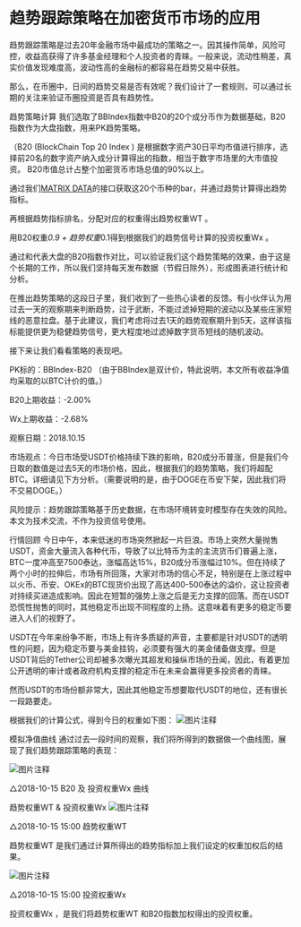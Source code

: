 # 趋势跟踪策略在加密货币市场的应用

趋势跟踪策略是过去20年金融市场中最成功的策略之一。因其操作简单，风险可控，收益高获得了许多基金经理和个人投资者的青睐。一般来说，流动性稍差，真实价值发现难度高，波动性高的金融标的都容易在趋势交易中获胜。



那么，在币圈中，日间的趋势交易是否有效呢？我们设计了一套规则，可以通过长期的关注来验证币圈投资是否具有趋势性。



趋势策略计算
我们选取了BBIndex指数中B20的20个成分币作为数据基础，B20指数作为大盘指数，用来PK趋势策略。

（B20 (BlockChain Top 20 Index ) 是根据数字资产30日平均市值进行排序，选择前20名的数字资产纳入成分计算得出的指数，相当于数字市场里的大市值投资。 B20市值总计占整个加密货币市场总值的90%以上。

通过我们[MATRIX DATA](https://matrixdata.io)的接口获取这20个币种的bar，并通过趋势计算得出趋势指标。

再根据趋势指标排名，分配对应的权重得出趋势权重WT 。

用B20权重*0.9 + 趋势权重*0.1得到根据我们的趋势信号计算的投资权重Wx 。





通过和代表大盘的B20指数作对比，可以验证我们这个趋势策略的效果，由于这是个长期的工作，所以我们坚持每天发布数据（节假日除外），形成图表进行统计和分析。



在推出趋势策略的这段日子里，我们收到了一些热心读者的反馈。有小伙伴认为用过去一天的观察期来判断趋势，过于武断，不能过滤掉短期的波动以及某些庄家短线的恶意拉盘。基于此建议，我们考虑将过去1天的趋势观察期升到5天，这样该指标能提供更为稳健趋势信号，更大程度地过滤掉数字货币短线的随机波动。



接下来让我们看看策略的表现吧。











PK标的：BBIndex-B20 （由于BBIndex是双计价，特此说明，本文所有收益净值均采取的以BTC计价的值。）

B20上期收益：-2.00%

Wx上期收益：-2.68%  

观察日期：2018.10.15

市场观点：今日市场受USDT价格持续下跌的影响，B20成分币普涨，但是我们今日取的数值是过去5天的市场价格，因此，根据我们的趋势策略，我们将超配BTC。详细请见下方分析。（需要说明的是，由于DOGE在币安下架，因此我们将不交易DOGE。）

风险提示：趋势跟踪策略基于历史数据，在市场环境转变时模型存在失效的风险。本文为技术交流，不作为投资信号使用。






行情回顾
今日中午，本来低迷的市场突然掀起一片巨浪。市场上突然大量抛售USDT，资金大量流入各种代币，导致了以比特币为主的主流货币们普遍上涨，BTC一度冲高至7500泰达，涨幅高达15%，B20成分币涨幅过10%。但在持续了两个小时的拉伸后，市场有所回落，大家对市场的信心不足，特别是在上涨过程中以火币、币安、OKEx的BTC现货价出现了高达400-500泰达的溢价，这让投资者对持续买进造成影响。因此在短暂的强势上涨之后是无力支撑的回落。而在USDT恐慌性抛售的同时，其他稳定币出现不同程度的上扬。这意味着有更多的稳定币要进入人们的视野了。

USDT在今年来纷争不断，市场上有许多质疑的声音，主要都是针对USDT的透明性的问题，因为稳定币要与美金挂钩，必须要有强大的美金储备做支撑。但是USDT背后的Tether公司却被多次曝光其超发和操纵市场的丑闻，因此，有着更加公开透明的审计或者政府机构支撑的稳定币在未来会赢得更多投资者的青睐。

然而USDT的市场份额非常大，因此其他稳定币想要取代USDT的地位，还有很长一段路要走。



根据我们的计算公式，得到今日的权重如下图：
![图片注释](http://storage-uqer.datayes.com/5618b1a6f9f06c4cac2fb5d4/9c127fdc-d1d4-11e8-b64c-0242ac140002)




模拟净值曲线
通过过去一段时间的观察，我们将所得到的数据做一个曲线图，展现了我们趋势跟踪策略的表现：

![图片注释](http://storage-uqer.datayes.com/5618b1a6f9f06c4cac2fb5d4/9cd27440-d1d4-11e8-b64c-0242ac140002)

△2018-10-15 B20 及 投资权重Wx 曲线  



趋势权重WT & 投资权重Wx
![图片注释](http://storage-uqer.datayes.com/5618b1a6f9f06c4cac2fb5d4/9cd9e1bc-d1d4-11e8-b64c-0242ac140002)

△2018-10-15 15:00 趋势权重WT

趋势权重WT 是我们通过计算所得出的趋势指标加上我们设定的权重加权后的结果。

![图片注释](http://storage-uqer.datayes.com/5618b1a6f9f06c4cac2fb5d4/9ce12e04-d1d4-11e8-b64c-0242ac140002)

△2018-10-15 15:00 投资权重Wx  

投资权重Wx ，是我们将趋势权重WT 和B20指数加权得出的投资权重。